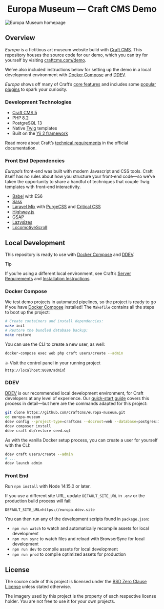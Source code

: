 <h1 align="center">Europa Museum — Craft CMS Demo</h1>

![Europa Museum homepage](homepage.png)

## Overview

_Europa_ is a fictitious art museum website build with [Craft CMS](https://craftcms.com). This repository houses the source code for our demo, which you can try for yourself by visiting [craftcms.com/demo](https://craftcms.com/demo?kind=europa).

We’ve also included instructions below for setting up the demo in a local development environment with [Docker Compose](#docker-compose) and [DDEV](https://ddev.com/).

_Europa_ shows off many of Craft’s [core features](https://craftcms.com/features) and includes some [popular plugins](https://plugins.craftcms.com/) to spark your curiosity.

### Development Technologies

- [Craft CMS 5](https://craftcms.com/docs/5.x/)
- PHP 8.2
- PostgreSQL 13
- Native [Twig](https://craftcms.com/docs/5.x/development/twig.html) templates
- Built on the [Yii 2 framework](https://www.yiiframework.com/)

Read more about Craft’s [technical requirements](https://craftcms.com/docs/5.x/requirements.html) in the official documentation.

### Front End Dependencies

_Europa_’s front-end was built with modern Javascript and CSS tools. Craft itself has no rules about how you structure your front-end code—so we’ve taken the opportunity to share a handful of techniques that couple Twig templates with front-end interactivity.

- [Babel](https://babeljs.io/) with ES6
- [Sass](https://sass-lang.com/)
- [Laravel Mix](https://github.com/JeffreyWay/laravel-mix#readme) with [PurgeCSS](https://github.com/spatie/laravel-mix-purgecss#readme) and [Critical CSS](https://github.com/riasvdv/laravel-mix-critical#readme)
- [Highway.js](https://highway.js.org/)
- [GSAP](https://greensock.com/gsap)
- [Lazysizes](https://github.com/aFarkas/lazysizes#readme)
- [LocomotiveScroll](https://github.com/locomotivemtl/locomotive-scroll)

## Local Development

This repository is ready to use with [Docker Compose](#docker-compose) and [DDEV](#ddev).

> [!TIP]
> If you’re using a different local environment, see Craft’s [Server Requirements](https://craftcms.com/docs/5.x/requirements.html) and [Installation Instructions](https://craftcms.com/docs/5.x/install.html).

### Docker Compose

We test demo projects in automated pipelines, so the project is ready to go if you have [Docker Compose](https://docs.docker.com/compose/) installed! The `Makefile` contains all the steps to boot up the project:

```bash
# Create containers and install dependencies:
make init
# Restore the bundled database backup:
make restore
```

You can use the CLI to create a new user, as well:

```bash
docker-compose exec web php craft users/create --admin
```

:sparkle: Visit the control panel in your running project `http://localhost:8080/admin`!

### DDEV

[DDEV](https://ddev.com/) is our recommended local development environment, for Craft developers at any level of experience. Our [quick-start guide](https://craftcms.com/docs/5.x/install.html) covers this process in detail—but here are the commands adapted for this project:

```bash
git clone https://github.com/craftcms/europa-museum.git
cd europa-museum
ddev config --project-type=craftcms --docroot=web --database=postgres:13
ddev composer install
ddev craft db/restore seed.sql
```

As with the vanilla Docker setup process, you can create a user for yourself with the CLI:

```bash
ddev craft users/create --admin
# ...
ddev launch admin
```

### Front End

Run `npm install` with Node 14.15.0 or later.

If you use a different site URL, update `DEFAULT_SITE_URL` in `.env` or the production build process will fail:

```
DEFAULT_SITE_URL=https://europa.ddev.site
```

You can then run any of the development scripts found in `package.json`:

- `npm run watch` to watch and automatically recompile assets for local development
- `npm run sync` to watch files and reload with BrowserSync for local development
- `npm run dev` to compile assets for local development
- `npm run prod` to compile optimized assets for production

## License

The source code of this project is licensed under the [BSD Zero Clause License](LICENSE.MD) unless stated otherwise.

The imagery used by this project is the property of each respective license holder. You are not free to use it for your own projects.
